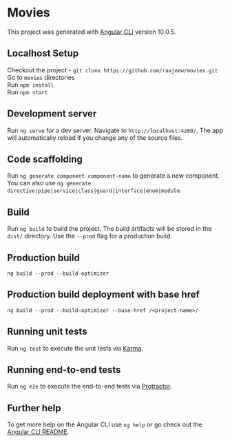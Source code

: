 # Movies

This project was generated with [Angular CLI](https://github.com/angular/angular-cli) version 10.0.5.

## Localhost Setup

Checkout the project - `git clone https://github.com/raajeew/movies.git`  
Go to `movies` directories  
Run `npm install`  
Run `npm start`  

## Development server

Run `ng serve` for a dev server. Navigate to `http://localhost:4200/`. The app will automatically reload if you change any of the source files.

## Code scaffolding

Run `ng generate component component-name` to generate a new component. You can also use `ng generate directive|pipe|service|class|guard|interface|enum|module`.

## Build

Run `ng build` to build the project. The build artifacts will be stored in the `dist/` directory. Use the `--prod` flag for a production build.

## Production build
`ng build --prod --build-optimizer`

## Production build deployment with base href
`ng build --prod --build-optimizer --base-href /<project-name>/`

## Running unit tests

Run `ng test` to execute the unit tests via [Karma](https://karma-runner.github.io).

## Running end-to-end tests

Run `ng e2e` to execute the end-to-end tests via [Protractor](http://www.protractortest.org/).

## Further help

To get more help on the Angular CLI use `ng help` or go check out the [Angular CLI README](https://github.com/angular/angular-cli/blob/master/README.md).
